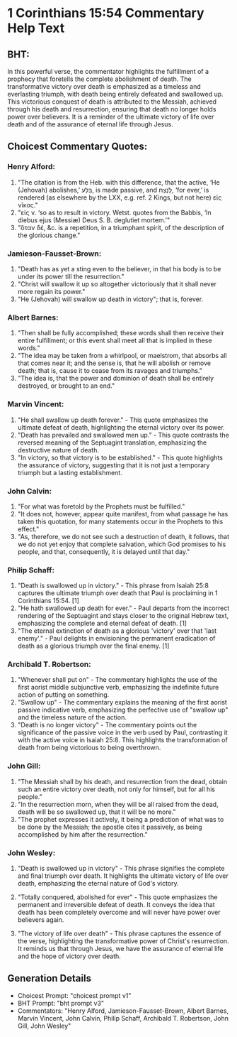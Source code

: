 # 1 Corinthians 15:54 Commentary Help Text

## BHT:
In this powerful verse, the commentator highlights the fulfillment of a prophecy that foretells the complete abolishment of death. The transformative victory over death is emphasized as a timeless and everlasting triumph, with death being entirely defeated and swallowed up. This victorious conquest of death is attributed to the Messiah, achieved through his death and resurrection, ensuring that death no longer holds power over believers. It is a reminder of the ultimate victory of life over death and of the assurance of eternal life through Jesus.

## Choicest Commentary Quotes:
### Henry Alford:
1. "The citation is from the Heb. with this difference, that the active, ‘He (Jehovah) abolishes,’ בִּלַּע, is made passive, and לָנֶצַח, ‘for ever,’ is rendered (as elsewhere by the LXX, e.g. ref. 2 Kings, but not here) εἰς νῖκος." 
2. "εἰς ν. ‘so as to result in victory. Wetst. quotes from the Babbis, ‘In diebus ejus (Messiæ) Deus S. B. deglutiet mortem.’" 
3. "ὅταν δέ, &c. is a repetition, in a triumphant spirit, of the description of the glorious change."

### Jamieson-Fausset-Brown:
1. "Death has as yet a sting even to the believer, in that his body is to be under its power till the resurrection."
2. "Christ will swallow it up so altogether victoriously that it shall never more regain its power."
3. "He (Jehovah) will swallow up death in victory"; that is, forever.

### Albert Barnes:
1. "Then shall be fully accomplished; these words shall then receive their entire fulfillment; or this event shall meet all that is implied in these words."
2. "The idea may be taken from a whirlpool, or maelstrom, that absorbs all that comes near it; and the sense is, that he will abolish or remove death; that is, cause it to cease from its ravages and triumphs."
3. "The idea is, that the power and dominion of death shall be entirely destroyed, or brought to an end."

### Marvin Vincent:
1. "He shall swallow up death forever." - This quote emphasizes the ultimate defeat of death, highlighting the eternal victory over its power.
2. "Death has prevailed and swallowed men up." - This quote contrasts the reversed meaning of the Septuagint translation, emphasizing the destructive nature of death.
3. "In victory, so that victory is to be established." - This quote highlights the assurance of victory, suggesting that it is not just a temporary triumph but a lasting establishment.

### John Calvin:
1. "For what was foretold by the Prophets must be fulfilled."
2. "It does not, however, appear quite manifest, from what passage he has taken this quotation, for many statements occur in the Prophets to this effect."
3. "As, therefore, we do not see such a destruction of death, it follows, that we do not yet enjoy that complete salvation, which God promises to his people, and that, consequently, it is delayed until that day."

### Philip Schaff:
1. "Death is swallowed up in victory." - This phrase from Isaiah 25:8 captures the ultimate triumph over death that Paul is proclaiming in 1 Corinthians 15:54. [1]
2. "He hath swallowed up death for ever." - Paul departs from the incorrect rendering of the Septuagint and stays closer to the original Hebrew text, emphasizing the complete and eternal defeat of death. [1]
3. "The eternal extinction of death as a glorious 'victory' over that 'last enemy'." - Paul delights in envisioning the permanent eradication of death as a glorious triumph over the final enemy. [1]

### Archibald T. Robertson:
1. "Whenever shall put on" - The commentary highlights the use of the first aorist middle subjunctive verb, emphasizing the indefinite future action of putting on something.
2. "Swallow up" - The commentary explains the meaning of the first aorist passive indicative verb, emphasizing the perfective use of "swallow up" and the timeless nature of the action.
3. "Death is no longer victory" - The commentary points out the significance of the passive voice in the verb used by Paul, contrasting it with the active voice in Isaiah 25:8. This highlights the transformation of death from being victorious to being overthrown.

### John Gill:
1. "The Messiah shall by his death, and resurrection from the dead, obtain such an entire victory over death, not only for himself, but for all his people."
2. "In the resurrection morn, when they will be all raised from the dead, death will be so swallowed up, that it will be no more."
3. "The prophet expresses it actively, it being a prediction of what was to be done by the Messiah; the apostle cites it passively, as being accomplished by him after the resurrection."

### John Wesley:
1. "Death is swallowed up in victory" - This phrase signifies the complete and final triumph over death. It highlights the ultimate victory of life over death, emphasizing the eternal nature of God's victory.

2. "Totally conquered, abolished for ever" - This quote emphasizes the permanent and irreversible defeat of death. It conveys the idea that death has been completely overcome and will never have power over believers again.

3. "The victory of life over death" - This phrase captures the essence of the verse, highlighting the transformative power of Christ's resurrection. It reminds us that through Jesus, we have the assurance of eternal life and the hope of victory over death.


## Generation Details
- Choicest Prompt: "choicest prompt v1"
- BHT Prompt: "bht prompt v3"
- Commentators: "Henry Alford, Jamieson-Fausset-Brown, Albert Barnes, Marvin Vincent, John Calvin, Philip Schaff, Archibald T. Robertson, John Gill, John Wesley"
